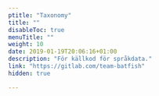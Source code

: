 ```yaml
---
ptitle: "Taxonomy"
title: ""
disableToc: true
menuTitle: ""
weight: 10
date: 2019-01-19T20:06:16+01:00
description: "För källkod för språkdata."
link: "https://gitlab.com/team-batfish"
hidden: true

---
```


